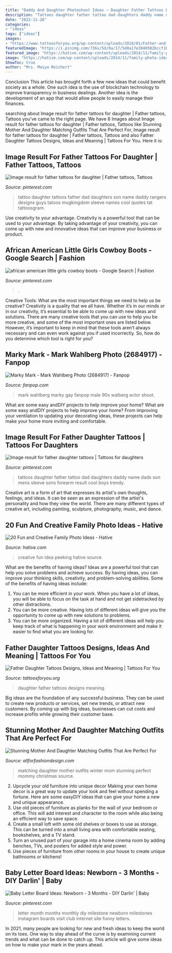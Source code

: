 ```yaml
---
title: "Daddy And Daughter Photoshoot Ideas ~ Daughter Father Tattoos Designs Meaning"
description: "Tattoos daughter father tattoo dad daughters daddy name dads son mens sleeve sons forearm result cool boys trendy"
date: "2022-11-26"
categories:
- "ideas"
tags: ["ideas"]
images:
- "https://www.tattoosforyou.org/wp-content/uploads/2018/01/Father-and-Daughter-Tattoos.jpg"
featuredImage: "https://i.pinimg.com/736x/5d/0a/17/5d0a17e3840582bccf1ba150a8c3da71.jpg"
featured_image: "https://hative.com/wp-content/uploads/2014/11/family-photo-ideas/4-fun-creative-family-photo-ideas.jpg"
image: "https://hative.com/wp-content/uploads/2014/11/family-photo-ideas/4-fun-creative-family-photo-ideas.jpg"
ShowToc: true
author: "Mrs. Maiya Reichert"
---
```



Conclusion
This article has brought forth a few new ideas that could benefit society as a whole. One such idea is the use of blockchain technology to improve transparency in business dealings. Another idea is the development of an app that would allow people to easily manage their finances.

	

		
searching about Image result for father tattoos for daughter | Father tattoos, Tattoos you've came to the right page. We have 8 Images about Image result for father tattoos for daughter | Father tattoos, Tattoos like Stunning Mother And Daughter Matching Outfits That Are Perfect For, Image result for father tattoos for daughter | Father tattoos, Tattoos and also Father Daughter Tattoos Designs, Ideas and Meaning | Tattoos For You. Here it is:
		
    
## Image Result For Father Tattoos For Daughter | Father Tattoos, Tattoos

<img loading=lazy src="https://i.pinimg.com/736x/15/3a/c0/153ac0f3f5d69d29bb3d84cec6851543.jpg" onerror="this.onerror=null;this.src='https://tse4.mm.bing.net/th?id=OIP.vCpGehQy8lu8ylyimhAIigHaJ8&amp;pid=15.1';" alt="Image result for father tattoos for daughter | Father tattoos, Tattoos">

_Source: pinterest.com_

>tattoo daughter tattoos father dad daughters son name daddy rangers designs guys tatoos mugkingdom sleeve names cool quotes tat tattoosgram. 

	

Use creativity to your advantage.
Creativity is a powerful tool that can be used to your advantage. By taking advantage of your creativity, you can come up with new and innovative ideas that can improve your business or product.

    
## African American Little Girls Cowboy Boots - Google Search | Fashion

<img loading=lazy src="https://i.pinimg.com/736x/5d/0a/17/5d0a17e3840582bccf1ba150a8c3da71.jpg" onerror="this.onerror=null;this.src='https://tse4.mm.bing.net/th?id=OIP.kx6GXfusfZwlZreJhRmjkwHaLH&amp;pid=15.1';" alt="african american little girls cowboy boots - Google Search | Fashion">

_Source: pinterest.com_

>. 

	

Creative Tools: What are the most important things we need to help us be creative?
Creativity is a quality that we all have. Whether it’s in our minds or in our creativity, it’s essential to be able to come up with new ideas and solutions. There are many creative tools that you can use to help you be more creative, and some of the most important ones are listed below. However, it’s important to keep in mind that these tools aren’t always necessary and can even work against you if used incorrectly. So, how do you determine which tool is right for you?

    
## Marky Mark - Mark Wahlberg Photo (2684917) - Fanpop

<img loading=lazy src="https://images5.fanpop.com/image/photos/24800000/Marky-Mark-mark-wahlberg-24880944-242-450.jpg" onerror="this.onerror=null;this.src='https://tse2.mm.bing.net/th?id=OIP.mI0kFTIjg3dVsAW80ihdAgHaNx&amp;pid=15.1';" alt="Marky Mark - Mark Wahlberg Photo (2684917) - Fanpop">

_Source: fanpop.com_

>mark wahlberg marky gay fanpop male 90s walberg actor shoot. 

	

What are some easy andDIY projects to help improve your home?
What are some easy andDIY projects to help improve your home? From improving your ventilation to updating your decorating ideas, these projects can help make your home more inviting and comfortable.

    
## Image Result For Father Daughter Tattoos | Tattoos For Daughters

<img loading=lazy src="https://i.pinimg.com/736x/5f/db/8d/5fdb8d760322fa6b90941fa804aca86a.jpg" onerror="this.onerror=null;this.src='https://tse3.mm.bing.net/th?id=OIP.XmLi0kF0qrOHMWmn-vbXWAHaHa&amp;pid=15.1';" alt="Image result for father daughter tattoos | Tattoos for daughters">

_Source: pinterest.com_

>tattoos daughter father tattoo dad daughters daddy name dads son mens sleeve sons forearm result cool boys trendy. 

	

Creative art is a form of art that expresses its artist's own thoughts, feelings, and ideas. It can be seen as an expression of the artist's personality and how they view the world. There are many different types of creative art, including painting, sculpture, photography, music, and dance.

    
## 20 Fun And Creative Family Photo Ideas - Hative

<img loading=lazy src="https://hative.com/wp-content/uploads/2014/11/family-photo-ideas/4-fun-creative-family-photo-ideas.jpg" onerror="this.onerror=null;this.src='https://tse2.mm.bing.net/th?id=OIP.ELmfN7owzDG_kbcfIcMANwHaKW&amp;pid=15.1';" alt="20 Fun and Creative Family Photo Ideas - Hative">

_Source: hative.com_

>creative fun idea peeking hative source. 

	

What are the benefits of having ideas?
Ideas are a powerful tool that can help you solve problems and achieve success. By having ideas, you can improve your thinking skills, creativity, and problem-solving abilities. Some of the benefits of having ideas include: 
1) You can be more efficient in your work. When you have a lot of ideas, you will be able to focus on the task at hand and not get sidetracked by other distractions. 
2) You can be more creative. Having lots of different ideas will give you the opportunity to come up with new solutions to problems. 
3) You can be more organized. Having a lot of different ideas will help you keep track of what is happening in your work environment and make it easier to find what you are looking for.

    
## Father Daughter Tattoos Designs, Ideas And Meaning | Tattoos For You

<img loading=lazy src="https://www.tattoosforyou.org/wp-content/uploads/2018/01/Father-and-Daughter-Tattoos.jpg" onerror="this.onerror=null;this.src='https://tse2.mm.bing.net/th?id=OIP.DZdoSxCTBEt8XK4rZoT94wHaJ3&amp;pid=15.1';" alt="Father Daughter Tattoos Designs, Ideas and Meaning | Tattoos For You">

_Source: tattoosforyou.org_

>daughter father tattoos designs meaning. 

	

Big ideas are the foundation of any successful business. They can be used to create new products or services, set new trends, or attract new customers. By coming up with big ideas, businesses can cut costs and increase profits while growing their customer base.

    
## Stunning Mother And Daughter Matching Outfits That Are Perfect For

<img loading=lazy src="https://allforfashiondesign.com/wp-content/uploads/2017/12/mommy-and-me-christmas-dresses-mom-matching-dressesmom-600x901.jpg" onerror="this.onerror=null;this.src='https://tse1.mm.bing.net/th?id=OIP.fUMXkMVJ692eOcBFmfesTQHaLH&amp;pid=15.1';" alt="Stunning Mother And Daughter Matching Outfits That Are Perfect For">

_Source: allforfashiondesign.com_

>matching daughter mother outfits winter mom stunning perfect mommy christmas source. 

	

2. Upcycle your old furniture into unique decor
Making your own home decor is a great way to update your look and feel without spending a fortune. Here are some easyDIY ideas that can give your home a new and unique appearance. 
1. Use old pieces of furniture as planks for the wall of your bedroom or office. This will add interest and character to the room while also being an efficient way to save space.
2. Create a small loft with some old shelves or boxes to use as storage. This can be turned into a small living area with comfortable seating, bookshelves, and a TV stand.
3. Turn an unused part of your garage into a home cinema room by adding benches, TVs, and posters for added style and power.
4. Use pieces of furniture from other rooms in your house to create unique bathrooms or kitchens!

    
## Baby Letter Board Ideas: Newborn - 3 Months - DIY Darlin&#039; | Baby

<img loading=lazy src="https://i.pinimg.com/736x/da/d7/5e/dad75e02ab1ae9e6a4f143f5781e0efd.jpg" onerror="this.onerror=null;this.src='https://tse2.mm.bing.net/th?id=OIP.32Mt-pAra-uTkUA8LJVUngHaIg&amp;pid=15.1';" alt="Baby Letter Board Ideas: Newborn - 3 Months - DIY Darlin&#039; | Baby">

_Source: pinterest.com_

>letter month months monthly diy milestone newborn milestones instagram boards visit club internet site funny letters. 

	

In 2021, many people are looking for new and fresh ideas to keep the world on its toes. One way to stay ahead of the curve is by examining current trends and what can be done to catch up. This article will give some ideas on how to make your mark in the years ahead.

